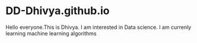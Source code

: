 # DD-Dhivya.github.io
Hello everyone.This is Dhivya.
I am interested in Data science.
I am currenly learning machine learning algorithms
